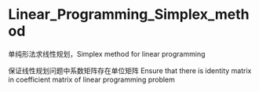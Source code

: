 # Linear_Programming_Simplex_method
单纯形法求线性规划，Simplex method for linear programming

保证线性规划问题中系数矩阵存在单位矩阵
Ensure that there is identity matrix in coefficient matrix of linear programming problem
